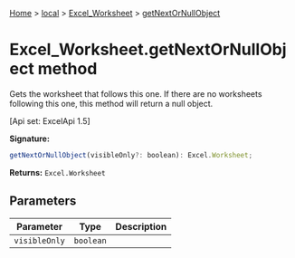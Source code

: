[Home](./index) &gt; [local](local.md) &gt; [Excel\_Worksheet](local.excel_worksheet.md) &gt; [getNextOrNullObject](local.excel_worksheet.getnextornullobject.md)

# Excel\_Worksheet.getNextOrNullObject method

Gets the worksheet that follows this one. If there are no worksheets following this one, this method will return a null object. 

 \[Api set: ExcelApi 1.5\]

**Signature:**
```javascript
getNextOrNullObject(visibleOnly?: boolean): Excel.Worksheet;
```
**Returns:** `Excel.Worksheet`

## Parameters

|  Parameter | Type | Description |
|  --- | --- | --- |
|  `visibleOnly` | `boolean` |  |

